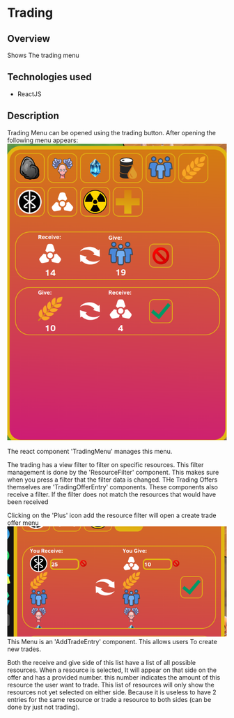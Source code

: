 # Trading

## Overview
Shows The trading menu

## Technologies used
- ReactJS


## Description
Trading Menu can be opened using the trading button.
After opening the following menu appears:
<br>![alt text](../images/trading_menu.png)

The react component 'TradingMenu' manages this menu.

The trading has a view filter to filter on specific resources.
This filter management is done by the 'ResourceFilter' component.
This makes sure when you press a filter that the filter data is changed.
THe Trading Offers themselves are 'TradingOfferEntry' components. These components also receive
a filter. If the filter does not match the resources that would have been received

Clicking on the 'Plus' icon add the resource filter will open a create trade offer menu
<br>![alt text](../images/add_trade_menu.png)
This Menu is an 'AddTradeEntry' component. This allows users
To create new trades.

Both the receive and give side of this list have a list of all possible resources.
When a resource is selected, It will appear on that side on the offer and has a provided number. this number
indicates the amount of this resource the user want to trade. This list of resources will only show
the resources not yet selected on either side. Because it is useless to have 2 entries for the same resource or 
trade a resource to both sides (can be done by just not trading).
